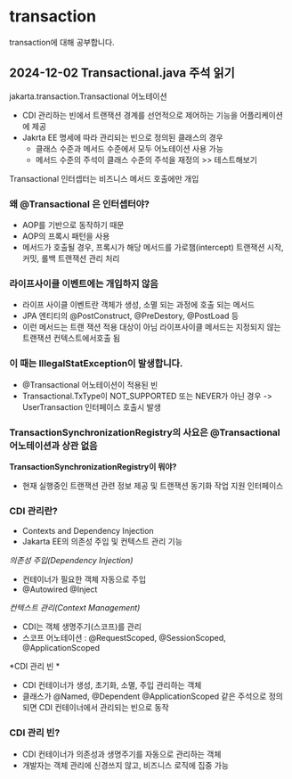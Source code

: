# transaction
transaction에 대해 공부합니다.


## 2024-12-02 Transactional.java 주석 읽기

jakarta.transaction.Transactional 어노테이션
- CDI 관리하는 빈에서 트랜잭션 경계를 선언적으로 제어하는 기능을 어플리케이션에 제공
- Jakrta EE 명세에 따라 관리되는 빈으로 정의된 클래스의 경우
  - 클래스 수준과 메서드 수준에서 모두 어노테이션 사용 가능
  - 메서드 수준의 주석이 클래스 수준의 주석을 재정의 >> 테스트해보기

Transactional 인터셉터는 비즈니스 메서드 호출에만 개입
### 왜 @Transactional 은 인터셉터야?
- AOP를 기반으로 동작하기 때문
- AOP의 프록시 패턴을 사용
- 메서드가 호출될 경우, 프록시가 해당 메서드를 가로챔(intercept) 트랜잭션 시작, 커밋, 롤백 트랜잭션 관리 처리


### 라이프사이클 이벤트에는 개입하지 않음
- 라이프 사이클 이벤트란 객체가 생성, 소멸 되는 과정에 호출 되는 메서드
- JPA 엔티티의 @PostConstruct, @PreDestory, @PostLoad 등
- 이런 메서드는 트랜 잭션 적용 대상이 아님
라이프사이클 메서드는 지정되지 않는 트랜잭션 컨텍스트에서호출 됨

### 이 때는 IllegalStatException이 발생합니다.
- @Transactional 어노테이션이 적용된 빈
- Transactional.TxType이 NOT_SUPPORTED 또는 NEVER가 아닌 경우
-> UserTransaction 인터페이스 호출시 발생

### TransactionSynchronizationRegistry의 사요은 @Transactional 어노테이션과 상관 없음

**TransactionSynchronizationRegistry이 뭐야?**
- 현재 실행중인 트랜잭션 관련 정보 제공 및 트랜잭션 동기화 작업 지원 인터페이스



### CDI 관리란?
- Contexts and Dependency Injection
- Jakarta EE의 의존성 주입 및 컨텍스트 관리 기능

*의존성 주입(Dependency Injection)*
- 컨테이너가 필요한 객체 자동으로 주입
- @Autowired @Inject

*컨텍스트 관리(Context Management)*
- CDI는 객체 생명주기(스코프)를 관리
- 스코프 어노테이션 : @RequestScoped, @SessionScoped, @ApplicationScoped

*CDI 관리 빈 *
- CDI 컨테이너가 생성, 초기화, 소멸, 주입 관리하는 객체 
- 클래스가 @Named, @Dependent @ApplicationScoped 같은 주석으로 정의되면 CDI 컨테이너에서 관리되는 빈으로 동작


### CDI 관리 빈?
- CDI 컨테이너가 의존성과 생명주기를 자동으로 관리하는 객체
- 개발자는 객체 관리에 신경쓰지 않고, 비즈니스 로직에 집중 가능
